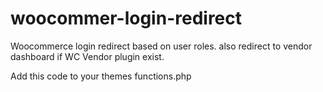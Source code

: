 # woocommer-login-redirect

Woocommerce login redirect based on user roles. also redirect to vendor dashboard if WC Vendor plugin exist.

Add this code to your themes functions.php 
